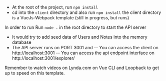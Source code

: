 - At the root of the project, run `npm install`
- cd into the `client` directory and also run `npm install`
the client directory is a VueJs-Webpack template (still in progress, but runs)

In order to run
Run `node .` in the root directory to start the API server
- It would try to add seed data of Users and Notes into the memory database
- The API server runs on PORT 3001 and 
-- You can access the client on http://localhost:3001
-- You can access the api endpoint interface on http://localhost:3001/explorer/


Remember to watch videos on Lynda.com on Vue CLI and Loopback to get up to speed on this template.
